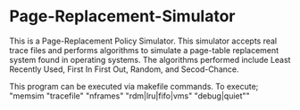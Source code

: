 # Page-Replacement-Simulator
 This is a Page-Replacement Policy Simulator. This simulator accepts real trace files and performs algorithms to simulate a page-table replacement system found in operating systems. The algorithms performed include Least Recently Used, First In First Out, Random, and Secod-Chance.
 
 This program can be executed via makefile commands. 
 To execute; "memsim "tracefile" "nframes" "rdm|lru|fifo|vms" "debug|quiet""
